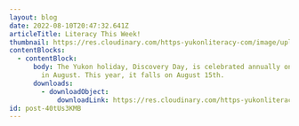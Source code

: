 ```yaml
---
layout: blog
date: 2022-08-10T20:47:32.641Z
articleTitle: Literacy This Week!
thumbnail: https://res.cloudinary.com/https-yukonliteracy-com/image/upload/q_35/v1668631750/Screen_Shot_2022-11-16_at_1.48.11_PM_rw2ztr.png
contentBlocks:
  - contentBlock:
      body: The Yukon holiday, Discovery Day, is celebrated annually on the 3rd Monday
        in August. This year, it falls on August 15th.
      downloads:
        - downloadObject:
            downloadLink: https://res.cloudinary.com/https-yukonliteracy-com/image/upload/q_35/v1668631750/Discovery_Day_10356982_2022-08-09_11_40_04_proof1_ssalzp.pdf
id: post-40tUs3KMB
---
```

